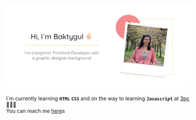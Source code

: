 ## ![Hi!](hi.png)

I´m currently learning **`HTML`** **`CSS`** and on the way to learning **`Javascript`** at [3pc](https://3pc.de/) 👩🏻‍💻 <br>
You can reach me [here](https://www.linkedin.com/in/baktygulm/)s
